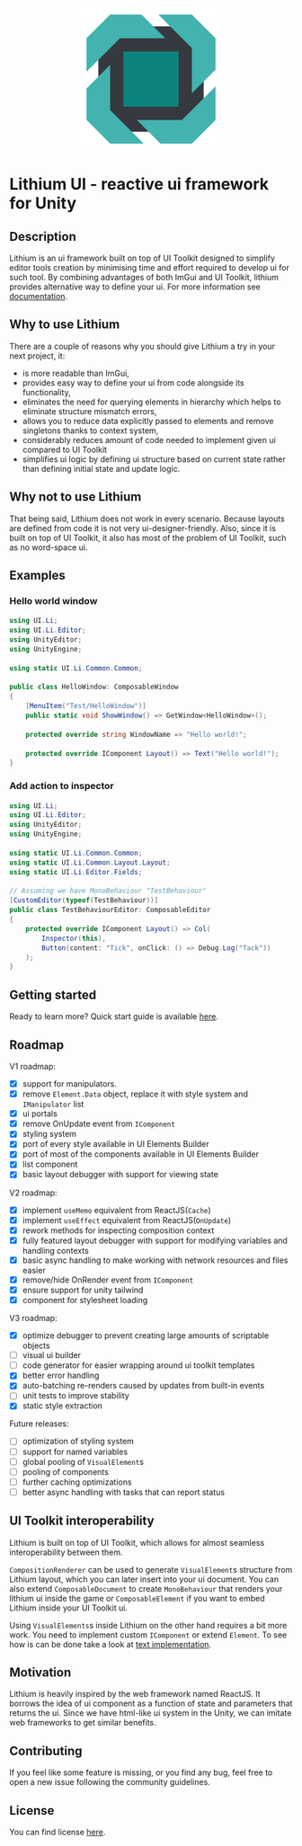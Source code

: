 <p align="center"><img src="Assets~/logo.png" alt="lithium-ui-logo"/></p>

# Lithium UI - reactive ui framework for Unity

## Description

Lithium is an ui framework built on top of UI Toolkit designed to simplify editor tools creation by minimising time and effort required to develop ui for such tool.
By combining advantages of both ImGui and UI Toolkit, lithium provides alternative way to define your ui.
For more information see [documentation](Documentation~/index.md).

## Why to use Lithium

There are a couple of reasons why you should give Lithium a try in your next project, it:

* is more readable than ImGui,
* provides easy way to define your ui from code alongside its functionality,
* eliminates the need for querying elements in hierarchy which helps to eliminate structure mismatch errors,
* allows you to reduce data explicitly passed to elements and remove singletons thanks to context system,
* considerably reduces amount of code needed to implement given ui compared to UI Toolkit
* simplifies ui logic by defining ui structure based on current state rather than defining initial state and update logic.

## Why not to use Lithium

That being said, Lithium does not work in every scenario.
Because layouts are defined from code it is not very ui-designer-friendly.
Also, since it is built on top of UI Toolkit, it also has most of the problem of UI Toolkit, such as no word-space ui.

## Examples

### Hello world window

```csharp
using UI.Li;
using UI.Li.Editor;
using UnityEditor;
using UnityEngine;

using static UI.Li.Common.Common;

public class HelloWindow: ComposableWindow
{
    [MenuItem("Test/HelloWindow")]
    public static void ShowWindow() => GetWindow<HelloWindow>();

    protected override string WindowName => "Hello world!";
    
    protected override IComponent Layout() => Text("Hello world!");
}
```

### Add action to inspector

```csharp
using UI.Li;
using UI.Li.Editor;
using UnityEditor;
using UnityEngine;

using static UI.Li.Common.Common;
using static UI.Li.Common.Layout.Layout;
using static UI.Li.Editor.Fields;

// Assuming we have MonoBehaviour "TestBehaviour"
[CustomEditor(typeof(TestBehaviour))]
public class TestBehaviourEditor: ComposableEditor
{
    protected override IComponent Layout() => Col(
        Inspector(this),
        Button(content: "Tick", onClick: () => Debug.Log("Tack"))
    );
}
```

## Getting started

Ready to learn more? Quick start guide is available [here](Documentation~/bootstrap.md).

## Roadmap

V1 roadmap:

- [x] support for manipulators.
- [x] remove `Element.Data` object, replace it with style system and `IManipulator` list
- [x] ui portals
- [x] remove OnUpdate event from `IComponent`
- [x] styling system
- [x] port of every style available in UI Elements Builder
- [x] port of most of the components available in UI Elements Builder
- [x] list component
- [x] basic layout debugger with support for viewing state

V2 roadmap:

- [x] implement `useMemo` equivalent from ReactJS(`Cache`)
- [x] implement `useEffect` equivalent from ReactJS(`OnUpdate`)
- [x] rework methods for inspecting composition context
- [x] fully featured layout debugger with support for modifying variables and handling contexts
- [x] basic async handling to make working with network resources and files easier
- [x] remove/hide OnRender event from `IComponent`
- [x] ensure support for unity tailwind
- [x] component for stylesheet loading

V3 roadmap:

- [x] optimize debugger to prevent creating large amounts of scriptable objects
- [ ] visual ui builder
- [ ] code generator for easier wrapping around ui toolkit templates
- [x] better error handling
- [x] auto-batching re-renders caused by updates from built-in events
- [ ] unit tests to improve stability
- [x] static style extraction

Future releases:

- [ ] optimization of styling system
- [ ] support for named variables
- [ ] global pooling of `VisualElement`s
- [ ] pooling of components
- [ ] further caching optimizations
- [ ] better async handling with tasks that can report status

## UI Toolkit interoperability

Lithium is built on top of UI Toolkit, which allows for almost seamless interoperability between them.

`CompositionRenderer` can be used to generate `VisualElement`s structure from Lithium layout, which you can later insert into your ui document.
You can also extend `ComposableDocument` to create `MonoBehaviour` that renders your lithium ui inside the game or `ComposableElement` if you want to embed Lithium inside your UI Toolkit ui.

Using `VisualElements`s inside Lithium on the other hand requires a bit more work. You need to implement custom `IComponent` or extend `Element`.
To see how is can be done take a look at [text implementation](Runtime/Common/Text.cs).

## Motivation

Lithium is heavily inspired by the web framework named ReactJS.
It borrows the idea of ui component as a function of state and parameters that returns the ui.
Since we have html-like ui system in the Unity, we can imitate web frameworks to get similar benefits.

## Contributing

If you feel like some feature is missing, or you find any bug, feel free to open a new issue following the community guidelines.

## License

You can find license [here](LICENSE).
